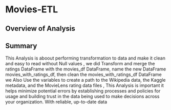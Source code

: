 # Movies-ETL

## Overview of Analysis
## Summary

This Analysis is aboout  performing transformation to data and make it clean and easy to read without Null values , we did Transform and merge the ratings DataFrame with the movies_df DataFrame, name the new DataFrame movies_with_ratings_df, then clean the movies_with_ratings_df DataFrame we Also Use the variables  to create a path to the Wikipedia data, the Kaggle metadata, and the MovieLens rating data files , This Analysis is important it  helps minimize potential errors by establishing processes and policies for usage and building trust in the data being used to make decisions across your organization. With reliable, up-to-date data
